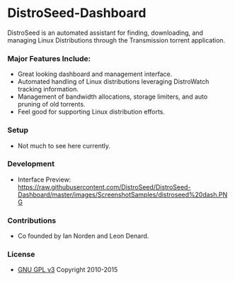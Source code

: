 # DistroSeed-Dashboard
DistroSeed is an automated assistant for finding, downloading, and managing Linux Distributions through the Transmission torrent application.

### Major Features Include: ###
* Great looking dashboard and management interface.
* Automated handling of Linux distributions leveraging DistroWatch tracking information.
* Management of bandwidth allocations, storage limiters, and auto pruning of old torrents.
* Feel good for supporting Linux distribution efforts.

### Setup ###
* Not much to see here currently.

### Development ###
* Interface Preview: https://raw.githubusercontent.com/DistroSeed/DistroSeed-Dashboard/master/images/ScreenshotSamples/distroseed%20dash.PNG

### Contributions ###
* Co founded by Ian Norden and Leon Denard.

### License ###
* [GNU GPL v3](http://www.gnu.org/licenses/gpl.html)
Copyright 2010-2015
